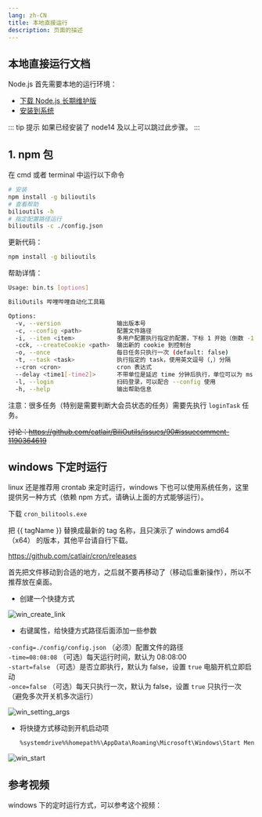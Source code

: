 ```yaml
---
lang: zh-CN
title: 本地直接运行
description: 页面的描述
---
```


## 本地直接运行文档

Node.js 首先需要本地的运行环境：

- [下载 Node.js 长期维护版](https://nodejs.org/zh-cn/)
- [安装到系统](https://www.runoob.com/nodejs/nodejs-install-setup.html)

::: tip 提示
如果已经安装了 node14 及以上可以跳过此步骤。
:::

## 1. npm 包 <Badge type="tip" text="推荐" vertical="top" /> <TestedVersion type="npm" />

在 cmd 或者 terminal 中运行以下命令

```bash
# 安装
npm install -g bilioutils
# 查看帮助
bilioutils -h
# 指定配置路径运行
bilioutils -c ./config.json
```

更新代码：

```bash
npm install -g bilioutils
```

帮助详情：

```bash
Usage: bin.ts [options]

BiliOutils 哔哩哔哩自动化工具箱

Options:
  -v, --version                输出版本号
  -c, --config <path>          配置文件路径
  -i, --item <item>            多用户配置执行指定的配置，下标 1 开始（倒数 -1 开始），使用英文逗号（,）分隔
  -cck, --createCookie <path>  输出新的 cookie 到控制台
  -o, --once                   每日任务只执行一次 (default: false)
  -t, --task <task>            执行指定的 task，使用英文逗号（,）分隔
  --cron <cron>                cron 表达式
  --delay <time1[-time2]>      不带单位是延迟 time 分钟后执行，单位可以为 ms（毫秒）、s（秒）、m（分）、h（小时）
  -l, --login                  扫码登录，可以配合 --config 使用
  -h, --help                   输出帮助信息
```

注意：很多任务（特别是需要判断大会员状态的任务）需要先执行 `loginTask` 任务。

~~讨论：<https://github.com/catlair/BiliOutils/issues/90#issuecomment-1190364619>~~

## windows 下定时运行

linux 还是推荐用 crontab 来定时运行，windows 下也可以使用系统任务，这里提供另一种方式（依赖 npm 方式，请确认上面的方式能够运行）。

下载 `cron_bilitools.exe`

<MyLink :href="downloadUrl"></MyLink>

把 {{ tagName }} 替换成最新的 tag 名称，且只演示了 windows amd64（x64） 的版本，其他平台请自行下载。

<https://github.com/catlair/cron/releases>

首先把文件移动到合适的地方，之后就不要再移动了（移动后重新操作），所以不推荐放在桌面。

- 创建一个快捷方式

![win_create_link](/images/win_create_link.png)

- 右键属性，给快捷方式路径后面添加一些参数

`-config=./config/config.json` （必须）配置文件的路径  
`-time=08:08:08` （可选）每天运行时间，默认为 08:08:00  
`-start=false` （可选）是否立即执行，默认为 false，设置 `true` 电脑开机立即启动  
`-once=false` （可选）每天只执行一次，默认为 false，设置 `true` 只执行一次（避免多次开关机多次运行）

![win_setting_args](/images/win_setting_args.png)

- 将快捷方式移动到开机启动项
  ```bash
  %systemdrive%%homepath%\AppData\Roaming\Microsoft\Windows\Start Menu\Programs\Startup
  ```

![win_start](/images/win_start.png)

## 参考视频

windows 下的定时运行方式，可以参考这个视频：

<!-- <BilibiliVideo bv="BV1Na411W7nk"/>

<script setup>
const ghproxy = __GLOBAL_GHPROXY__
const tagName = 'v0.0.2'
const downloadUrl = `https://${ghproxy}/https://github.com/catlair/cron/releases/download/${tagName}/cron_windows_amd64.tar.gz`
</script>

## 配置文件

<ConfigPath /> -->

